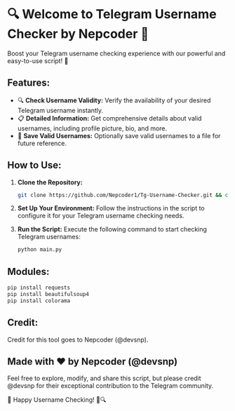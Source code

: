 # 🔍 Welcome to Telegram Username Checker by Nepcoder 🌟

Boost your Telegram username checking experience with our powerful and easy-to-use script! 🚀

## Features:
- 🔍 **Check Username Validity:** Verify the availability of your desired Telegram username instantly.
- 📋 **Detailed Information:** Get comprehensive details about valid usernames, including profile picture, bio, and more.
- 📝 **Save Valid Usernames:** Optionally save valid usernames to a file for future reference.


## How to Use:
1. **Clone the Repository:**
   ```bash
   git clone https://github.com/Nepcoder1/Tg-Username-Checker.git && cd Tg-Username-Checker
   ```

2. **Set Up Your Environment:**
   Follow the instructions in the script to configure it for your Telegram username checking needs.

3. **Run the Script:**
   Execute the following command to start checking Telegram usernames:
   ```bash
   python main.py
   ```

## Modules:
```bash
pip install requests
pip install beautifulsoup4
pip install colorama
```

## Credit:
Credit for this tool goes to Nepcoder (@devsnp).

## Made with ❤️ by Nepcoder (@devsnp)
Feel free to explore, modify, and share this script, but please credit @devsnp for their exceptional contribution to the Telegram community.

🌟 Happy Username Checking! 🚀🔍
